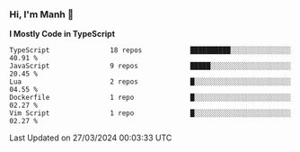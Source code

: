 ### Hi, I'm Manh 👋

<!--START_SECTION:waka-->
**I Mostly Code in TypeScript** 

```text
TypeScript               18 repos            ██████████░░░░░░░░░░░░░░░   40.91 % 
JavaScript               9 repos             █████░░░░░░░░░░░░░░░░░░░░   20.45 % 
Lua                      2 repos             █░░░░░░░░░░░░░░░░░░░░░░░░   04.55 % 
Dockerfile               1 repo              █░░░░░░░░░░░░░░░░░░░░░░░░   02.27 % 
Vim Script               1 repo              █░░░░░░░░░░░░░░░░░░░░░░░░   02.27 % 
```




 Last Updated on 27/03/2024 00:03:33 UTC
<!--END_SECTION:waka-->
